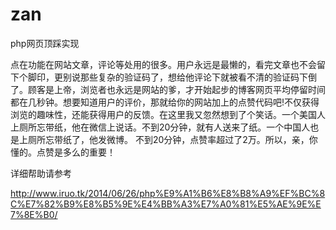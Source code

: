 zan
===

php网页顶踩实现


点在功能在网站文章，评论等处用的很多。用户永远是最懒的，看完文章也不会留下个脚印，更别说那些复杂的验证码了，想给他评论下就被看不清的验证码下倒了。顾客是上帝，浏览者也永远是网站的爹，才开始起步的博客网页平均停留时间都在几秒钟。想要知道用户的评价，那就给你的网站加上的点赞代码吧!不仅获得浏览的趣味性，还能获得用户的反馈。在这里我又忽然想到了个笑话。一个美国人上厕所忘带纸，他在微信上说话。不到20分钟，就有人送来了纸。一个中国人也是上厕所忘带纸了，他发微博。 不到20分钟，点赞率超过了2万。所以，亲，你懂的。点赞是多么的重要！


详细帮助请参考

http://www.iruo.tk/2014/06/26/php%E9%A1%B6%E8%B8%A9%EF%BC%8C%E7%82%B9%E8%B5%9E%E4%BB%A3%E7%A0%81%E5%AE%9E%E7%8E%B0/

